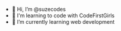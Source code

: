 - 👋 Hi, I’m @suzecodes
- 👀 I'm learning to code with CodeFirstGirls
- 🌱 I’m currently learning web development

<!---
suzecodes/suzecodes is a ✨ special ✨ repository because its `README.md` (this file) appears on your GitHub profile.
You can click the Preview link to take a look at your changes.
--->
